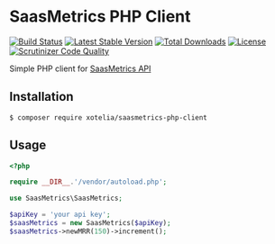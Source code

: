 # SaasMetrics PHP Client

<!--[![Build Status](https://travis-ci.org/Akh0/saasmetrics-php-client.svg)](https://travis-ci.org/Akh0/saasmetrics-php-client) [![Scrutinizer Code Quality](https://scrutinizer-ci.com/g/Akh0/saasmetrics-php-client/badges/quality-score.png?b=master)](https://scrutinizer-ci.com/g/Akh0/saasmetrics-php-client/?branch=master)-->
[![Build Status](https://travis-ci.org/Xotelia/saasmetrics-php-client.svg)](https://travis-ci.org/Xotelia/saasmetrics-php-client) [![Latest Stable Version](https://poser.pugx.org/xotelia/saasmetrics-php-client/v/stable)](https://packagist.org/packages/xotelia/saasmetrics-php-client) [![Total Downloads](https://poser.pugx.org/xotelia/saasmetrics-php-client/downloads)](https://packagist.org/packages/xotelia/saasmetrics-php-client) [![License](https://poser.pugx.org/xotelia/saasmetrics-php-client/license)](https://packagist.org/packages/xotelia/saasmetrics-php-client) [![Scrutinizer Code Quality](https://scrutinizer-ci.com/g/Xotelia/saasmetrics-php-client/badges/quality-score.png?b=master)](https://scrutinizer-ci.com/g/Xotelia/saasmetrics-php-client/?branch=master)

Simple PHP client for [SaasMetrics API](http://www.saasmetrics.co/docs/)

## Installation

```
$ composer require xotelia/saasmetrics-php-client
```

## Usage

```php
<?php

require __DIR__.'/vendor/autoload.php';

use SaasMetrics\SaasMetrics;

$apiKey = 'your api key';
$saasMetrics = new SaasMetrics($apiKey);
$saasMetrics->newMRR(150)->increment();
```
